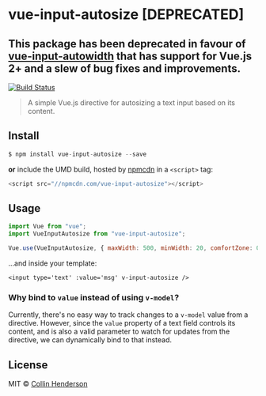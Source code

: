 # vue-input-autosize [DEPRECATED]

## This package has been deprecated in favour of [vue-input-autowidth](https://github.com/syropian/vue-input-autowidth) that has support for Vue.js 2+ and a slew of bug fixes and improvements.

[![Build Status](https://travis-ci.org/syropian/vue-input-autosize.svg?branch=master)](https://travis-ci.org/syropian/vue-input-autosize)

> A simple Vue.js directive for autosizing a text input based on its content.

## Install

```js
$ npm install vue-input-autosize --save
```

**or** include the UMD build, hosted by [npmcdn](https://npmcdn.com) in a `<script>` tag:

```js
<script src="//npmcdn.com/vue-input-autosize"></script>
```

## Usage

```js
import Vue from "vue";
import VueInputAutosize from "vue-input-autosize";

Vue.use(VueInputAutosize, { maxWidth: 500, minWidth: 20, comfortZone: 0 });
```

...and inside your template:

`<input type='text' :value='msg' v-input-autosize />`

### Why bind to `value` instead of using `v-model`?
Currently, there's no easy way to track changes to a `v-model` value from a directive. However, since the `value` property of a text field controls its content, and is also a valid parameter to watch for updates from the directive, we can dynamically bind to that instead.

## License

MIT © [Collin Henderson](https://github.com/syropian)
